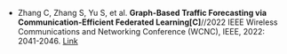 * Zhang C, Zhang S, Yu S, et al. <b>Graph-Based Traffic Forecasting via Communication-Efficient Federated Learning[C]</b>//2022 IEEE Wireless Communications and Networking Conference (WCNC), IEEE, 2022: 2041-2046. [Link](https://ieeexplore.ieee.org/abstract/document/9771883/)